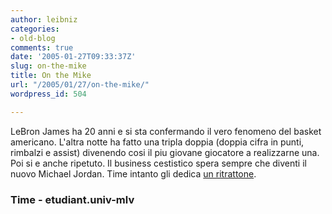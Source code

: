 ```yaml
---
author: leibniz
categories:
- old-blog
comments: true
date: '2005-01-27T09:33:37Z'
slug: on-the-mike
title: On the Mike
url: "/2005/01/27/on-the-mike/"
wordpress_id: 504

---
```

LeBron James ha 20 anni e si sta confermando il vero fenomeno del
basket americano. L'altra notte ha fatto una tripla doppia (doppia
cifra in punti, rimbalzi e assist) divenendo cosi il piu giovane
giocatore a realizzarne una. Poi si e anche ripetuto. Il business
cestistico spera sempre che diventi il nuovo Michael Jordan. Time
intanto gli dedica [un ritrattone](http://www.time.com/time/magazine/article/0,9171,1019842,00.html).




### Time - etudiant.univ-mlv
